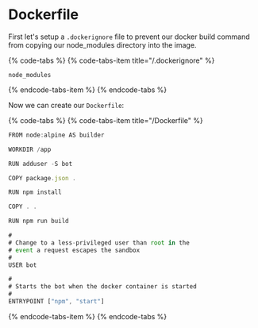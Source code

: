 # Dockerfile

First let's setup a `.dockerignore` file to prevent our docker build command from copying our node\_modules directory into the image.

{% code-tabs %}
{% code-tabs-item title="/.dockerignore" %}
```text
node_modules
```
{% endcode-tabs-item %}
{% endcode-tabs %}

Now we can create our `Dockerfile`:

{% code-tabs %}
{% code-tabs-item title="/Dockerfile" %}
```typescript
FROM node:alpine AS builder

WORKDIR /app

RUN adduser -S bot

COPY package.json .

RUN npm install

COPY . .

RUN npm run build

#
# Change to a less-privileged user than root in the
# event a request escapes the sandbox
#
USER bot

#
# Starts the bot when the docker container is started
#
ENTRYPOINT ["npm", "start"]
```
{% endcode-tabs-item %}
{% endcode-tabs %}



